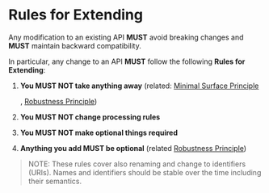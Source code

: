 # Rules for Extending

Any modification to an existing API **MUST** avoid breaking changes and **MUST** maintain backward compatibility.

In particular, any change to an API **MUST** follow the following **Rules for Extending**:

1. **You MUST NOT take anything away** \(related: [Minimal Surface Principle](https://github.com/adidas-group/api-guidelines/tree/e28e6b756cc7b7bdd2b8784e8ebc2bf452a75377/general-guidelines/core-principles/minimal-api-surface.md)

   , [Robustness Principle](https://github.com/adidas-group/api-guidelines/tree/e28e6b756cc7b7bdd2b8784e8ebc2bf452a75377/general-guidelines/core-principles/robustness.md)\)

2. **You MUST NOT change processing rules** 
3. **You MUST NOT make optional things required**
4. **Anything you add MUST be optional** \(related [Robustness Principle](https://github.com/adidas-group/api-guidelines/tree/e28e6b756cc7b7bdd2b8784e8ebc2bf452a75377/general-guidelines/core-principles/robustness.md)\)

> NOTE: These rules cover also renaming and change to identifiers \(URIs\). Names and identifiers should be stable over the time including their semantics.

